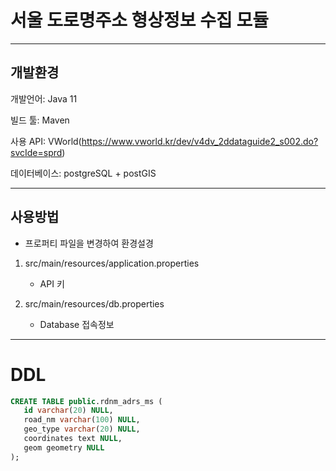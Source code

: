# 서울 도로명주소 형상정보 수집 모듈
- - -
## 개발환경
개발언어: Java 11

빌드 툴: Maven

사용 API: VWorld(https://www.vworld.kr/dev/v4dv_2ddataguide2_s002.do?svcIde=sprd)

데이터베이스: postgreSQL + postGIS

- - -
## 사용방법
- 프로퍼티 파일을 변경하여 환경설경
1. src/main/resources/application.properties
    - API 키
    
2. src/main/resources/db.properties
    - Database 접속정보
   
- - -
# DDL

```sql
CREATE TABLE public.rdnm_adrs_ms (
   id varchar(20) NULL,
   road_nm varchar(100) NULL,
   geo_type varchar(20) NULL,
   coordinates text NULL,
   geom geometry NULL
);